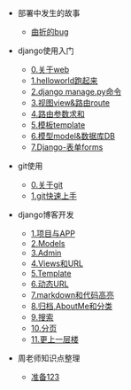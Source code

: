 - 部署中发生的故事
  - [曲折的bug](0-first.md)

- django使用入门
  - [0.关于web](00-about-web.md)
  - [1.helloworld跑起来](01-helloworld.md)
  - [2.django manage.py命令](02-base-command.md)
  - [3.视图view&路由route](03-view-route.md)
  - [4.路由参数求和](04-route-agr-add.md)
  - [5.模板template](05-template.md)
  - [6.模型model&数据库DB](06-model&DB.md)
  - [7.Django-表单forms](07-Django-forms.md)

- git使用
  - [0.关于git](b00-git.md)
  - [1.git快速上手](b01-git.md)
  
 
- django博客开发
  - [1.项目与APP](d01-pro-app.md)
  - [2.Models](d02-models.md)
  - [3.Admin](d03-admin.md)
  - [4.Views和URL](d04-views-url.md)
  - [5.Template](d05-template.md)
  - [6.动态URL](d06-url.md)
  - [7.markdown和代码高亮](d07-markdown.md)
  - [8.归档,AboutMe和分类](d08-aboutme.md)
  - [9.搜索](d09-search.md)
  - [10.分页](d10-pagination.md)
  - [11.更上一层楼](d11-more.md)

- 周老师知识点整理
  - [准备123](pre23.md)

